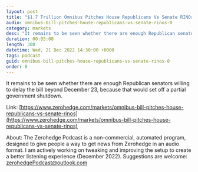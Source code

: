 ```yaml
---
layout: post
title: "$1.7 Trillion Omnibus Pitches House Republicans Vs Senate RINOs"
audio: omnibus-bill-pitches-house-republicans-vs-senate-rinos-0
category: markets
desc: "It remains to be seen whether there are enough Republican senators willing to delay the bill beyond December 23, because that would set off a partial government shutdown."
duration: 00:05:08
length: 308
datetime: Wed, 21 Dec 2022 14:30:00 +0000
tags: podcast
guid: omnibus-bill-pitches-house-republicans-vs-senate-rinos-0
order: 0
---
```

It remains to be seen whether there are enough Republican senators willing to delay the bill beyond December 23, because that would set off a partial government shutdown.

Link: [https://www.zerohedge.com/markets/omnibus-bill-pitches-house-republicans-vs-senate-rinos](https://www.zerohedge.com/markets/omnibus-bill-pitches-house-republicans-vs-senate-rinos)

About: The Zerohedge Podcast is a non-commercial, automated program, designed to give people a way to get news from Zerohedge in an audio format.  I am actively working on tweaking and improving the setup to create a better listening experience (December 2022).  Suggestions are welcome: [zerohedgePodcast@outlook.com](mailto:zerohedgePodcast@outlook.com)